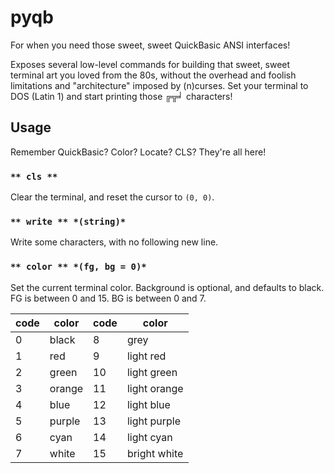 # pyqb

For when you need those sweet, sweet QuickBasic ANSI interfaces!

Exposes several low-level commands for building that sweet, sweet terminal art
you loved from the 80s, without the overhead and foolish limitations and
"architecture" imposed by (n)curses. Set your terminal to DOS (Latin 1) and
start printing those ╔╦╛ characters!

## Usage

Remember QuickBasic? Color? Locate? CLS? They're all here!

### `** cls **`

Clear the terminal, and reset the cursor to `(0, 0)`.

### `** write ** *(string)*`

Write some characters, with no following new line.

### `** color ** *(fg, bg = 0)*`

Set the current terminal color. Background is optional, and defaults to black.
FG is between 0 and 15. BG is between 0 and 7.

| code | color  | code | color |
|------|--------|------|-------|
| 0    | black  | 8    | grey  |
| 1    | red    | 9    | light red |
| 2    | green  | 10   | light green |
| 3    | orange | 11   | light orange |
| 4    | blue   | 12   | light blue |
| 5    | purple | 13   | light purple |
| 6    | cyan   | 14   | light cyan |
| 7    | white  | 15   | bright white |

